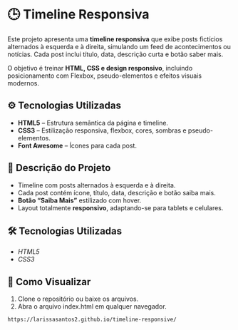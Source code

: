 # 🕒 Timeline Responsiva

Este projeto apresenta uma **timeline responsiva** que exibe posts fictícios alternados à esquerda e à direita, simulando um feed de acontecimentos ou notícias. Cada post inclui título, data, descrição curta e botão saber mais.  

O objetivo é treinar **HTML, CSS e design responsivo**, incluindo posicionamento com Flexbox, pseudo-elementos e efeitos visuais modernos.

## ⚙️ Tecnologias Utilizadas
- **HTML5** – Estrutura semântica da página e timeline.  
- **CSS3** – Estilização responsiva, flexbox, cores, sombras e pseudo-elementos.  
- **Font Awesome** – Ícones para cada post.  

## 📌 Descrição do Projeto
- Timeline com posts alternados à esquerda e à direita.  
- Cada post contém ícone, título, data, descrição e botão saiba mais.  
- **Botão “Saiba Mais”** estilizado com hover.  
- Layout totalmente **responsivo**, adaptando-se para tablets e celulares.  

## 🛠 Tecnologias Utilizadas  
- *HTML5*  
- *CSS3*  

## 👀 Como Visualizar  
1. Clone o repositório ou baixe os arquivos.  
2. Abra o arquivo index.html em qualquer navegador.
   
```bash
https://larissasantos2.github.io/timeline-responsive/
